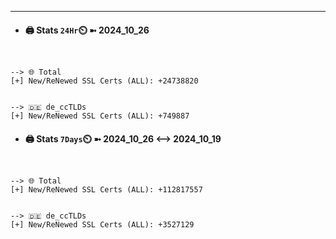 

---
- #### 🖨️ **Stats** `24Hr`⏲️ ➼ 2024_10_26
```console


--> 🌐 Total
[+] New/ReNewed SSL Certs (ALL): +24738820


--> 🇩🇪 de_ccTLDs
[+] New/ReNewed SSL Certs (ALL): +749887

```

- #### 🖨️ **Stats** `7Days`⏲️ ➼ 2024_10_26 <--> 2024_10_19
```console


--> 🌐 Total
[+] New/ReNewed SSL Certs (ALL): +112817557


--> 🇩🇪 de_ccTLDs
[+] New/ReNewed SSL Certs (ALL): +3527129

```

